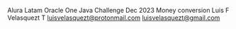 Alura Latam Oracle One
Java Challenge
Dec 2023
Money conversion 
Luis F Velasquezt T
luisvelasquezt@protonmail.com
luisvelasquezt@gmail.com
